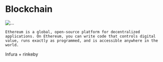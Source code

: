 # Blockchain
<img align="..." src="https://static.coindesk.com/wp-content/uploads/2016/03/Screen-Shot-2016-03-14-at-12.29.28-AM.png" alt="...">

```
Ethereum is a global, open-source platform for decentralized applications. On Ethereum, you can write code that controls digital value, runs exactly as programmed, and is accessible anywhere in the world.
```


 Infura + rinkeby 